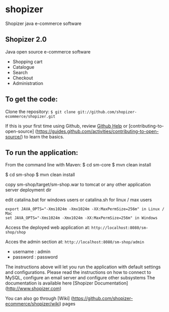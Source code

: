 shopizer
========

Shopizer java e-commerce software


Shopizer 2.0
-------------------
Java open source e-commerce software

- Shopping cart
- Catalogue
- Search
- Checkout
- Administration


To get the code:
-------------------
Clone the repository:
```$ git clone git://github.com/shopizer-ecommerce/shopizer.git```

If this is your first time using Github, review [Github Help](http://help.github.com) or [contributing-to-open-source] (https://guides.github.com/activities/contributing-to-open-source/) to learn the basics.

To run the application:
-------------------	
From the command line with Maven:
$ cd sm-core
$ mvn clean install

$ cd sm-shop
$ mvn clean install

copy sm-shop/target/sm-shop.war to tomcat or any other application server deployment dir

edit catalina.bat for windows users or catalina.sh for linux / max users
```
export JAVA_OPTS="-Xms1024m -Xmx1024m -XX:MaxPermSize=256m" in Linux / Mac
set JAVA_OPTS="-Xms1024m -Xmx1024m -XX:MaxPermSize=256m" in Windows
```
Access the deployed web application at: ```http://localhost:8080/sm-shop/shop```

Acces the admin section at: ```http://localhost:8080/sm-shop/admin```

* username : admin
* password : password

The instructions above will let you run the application with default settings and configurations.
Please read the instructions on how to connect to MySQL, configure an email server and configure other subsystems
The documentation is available here [Shopizer Documentation] (http://www.shopizer.com)

You can also go through [Wiki] (https://github.com/shopizer-ecommerce/shopizer/wiki) pages
